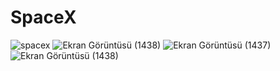 # SpaceX
![spacex](https://user-images.githubusercontent.com/76565172/184618674-0b35616c-8863-46f1-b5ee-9038a53b8485.PNG)
![Ekran Görüntüsü (1438)](https://user-images.githubusercontent.com/76565172/184618689-564b1b37-4e31-4d02-9239-4150775b37a1.png)
![Ekran Görüntüsü (1437)](https://user-images.githubusercontent.com/76565172/184618716-865ec3c6-052d-43c1-a5a0-2752b9658434.png)
![Ekran Görüntüsü (1438)](https://user-images.githubusercontent.com/76565172/184618892-3c3e3d1f-d586-48ba-b9e3-7aa63c929f0d.png)
